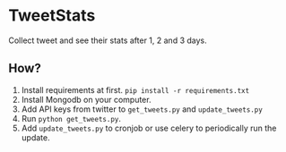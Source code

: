 # TweetStats
Collect tweet and see their stats after 1, 2 and 3 days.

## How?
1. Install requirements at first. `pip install -r requirements.txt`
2. Install Mongodb on your computer.
3. Add API keys from twitter to `get_tweets.py` and `update_tweets.py`
4. Run `python get_tweets.py`.
5. Add `update_tweets.py` to cronjob or use celery to periodically run the update.

